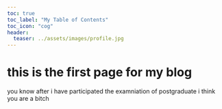 ```yaml
---
toc: true
toc_label: "My Table of Contents"
toc_icon: "cog"
header:
  teaser: ../assets/images/profile.jpg
---
```


# this is the first page for my blog

you know after i have participated the examniation of postgraduate i think you are a bitch

